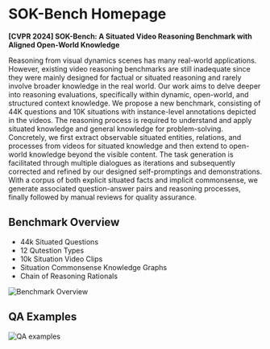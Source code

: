 # SOK-Bench Homepage
**[CVPR 2024] SOK-Bench: A Situated Video Reasoning Benchmark with Aligned Open-World Knowledge**

Reasoning from visual dynamics scenes has many real-world applications. However, existing video reasoning benchmarks are still inadequate since they were mainly designed for factual or situated reasoning and rarely involve broader knowledge in the real world.
Our work aims to delve deeper into reasoning evaluations, specifically within dynamic, open-world, and structured context knowledge. 
We propose a new benchmark, consisting of 44K questions and 10K situations with instance-level annotations depicted in the videos. The reasoning process is required to understand and apply situated knowledge and general knowledge for problem-solving.
Concretely, we first extract observable situated entities, relations, and processes from videos for situated knowledge and then extend to open-world knowledge beyond the visible content. 
The task generation is facilitated through multiple dialogues as iterations and subsequently corrected and refined by our designed self-promptings and demonstrations.
With a corpus of both explicit situated facts and implicit commonsense, we generate associated question-answer pairs and reasoning processes, finally followed by manual reviews for quality assurance.

## Benchmark Overview
* 44k Situated Questions
* 12 Qutestion Types
* 10k Situation Video Clips
* Situation Commonsense Knowledge Graphs
* Chain of Reasoning Rationals

![Benchmark Overview](assets/fig_overview.png "Benchmark Overview")

## QA Examples

![QA examples](assets/fig_qa_examples.png "QA examples")




